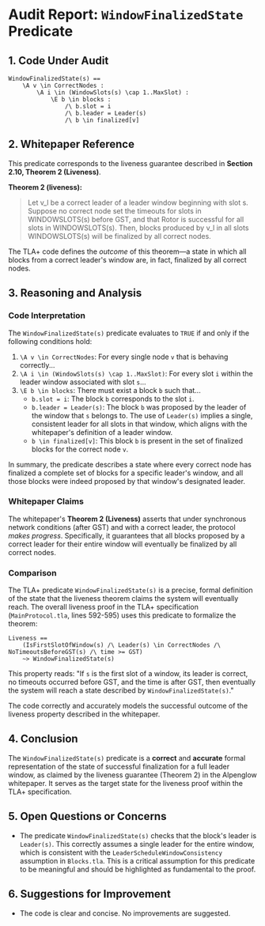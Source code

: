 # Audit Report: `WindowFinalizedState` Predicate

## 1. Code Under Audit

```tla
WindowFinalizedState(s) ==
    \A v \in CorrectNodes :
        \A i \in (WindowSlots(s) \cap 1..MaxSlot) :
            \E b \in blocks :
                /\ b.slot = i
                /\ b.leader = Leader(s)
                /\ b \in finalized[v]
```

## 2. Whitepaper Reference

This predicate corresponds to the liveness guarantee described in **Section 2.10, Theorem 2 (Liveness)**.

**Theorem 2 (liveness):**
> Let v_l be a correct leader of a leader window beginning with slot s. Suppose no correct node set the timeouts for slots in WINDOWSLOTS(s) before GST, and that Rotor is successful for all slots in WINDOWSLOTS(s). Then, blocks produced by v_l in all slots WINDOWSLOTS(s) will be finalized by all correct nodes.

The TLA+ code defines the *outcome* of this theorem—a state in which all blocks from a correct leader's window are, in fact, finalized by all correct nodes.

## 3. Reasoning and Analysis

### Code Interpretation

The `WindowFinalizedState(s)` predicate evaluates to `TRUE` if and only if the following conditions hold:

1.  `\A v \in CorrectNodes`: For every single node `v` that is behaving correctly...
2.  `\A i \in (WindowSlots(s) \cap 1..MaxSlot)`: For every slot `i` within the leader window associated with slot `s`...
3.  `\E b \in blocks`: There must exist a block `b` such that...
    - `b.slot = i`: The block `b` corresponds to the slot `i`.
    - `b.leader = Leader(s)`: The block `b` was proposed by the leader of the window that `s` belongs to. The use of `Leader(s)` implies a single, consistent leader for all slots in that window, which aligns with the whitepaper's definition of a leader window.
    - `b \in finalized[v]`: This block `b` is present in the set of finalized blocks for the correct node `v`.

In summary, the predicate describes a state where every correct node has finalized a complete set of blocks for a specific leader's window, and all those blocks were indeed proposed by that window's designated leader.

### Whitepaper Claims

The whitepaper's **Theorem 2 (Liveness)** asserts that under synchronous network conditions (after GST) and with a correct leader, the protocol *makes progress*. Specifically, it guarantees that all blocks proposed by a correct leader for their entire window will eventually be finalized by all correct nodes.

### Comparison

The TLA+ predicate `WindowFinalizedState(s)` is a precise, formal definition of the state that the liveness theorem claims the system will eventually reach. The overall liveness proof in the TLA+ specification (`MainProtocol.tla`, lines 592-595) uses this predicate to formalize the theorem:

```tla
Liveness ==
    (IsFirstSlotOfWindow(s) /\ Leader(s) \in CorrectNodes /\ NoTimeoutsBeforeGST(s) /\ time >= GST)
    ~> WindowFinalizedState(s)
```

This property reads: "If `s` is the first slot of a window, its leader is correct, no timeouts occurred before GST, and the time is after GST, then eventually the system will reach a state described by `WindowFinalizedState(s)`."

The code correctly and accurately models the successful outcome of the liveness property described in the whitepaper.

## 4. Conclusion

The `WindowFinalizedState(s)` predicate is a **correct** and **accurate** formal representation of the state of successful finalization for a full leader window, as claimed by the liveness guarantee (Theorem 2) in the Alpenglow whitepaper. It serves as the target state for the liveness proof within the TLA+ specification.

## 5. Open Questions or Concerns

- The predicate `WindowFinalizedState(s)` checks that the block's leader is `Leader(s)`. This correctly assumes a single leader for the entire window, which is consistent with the `LeaderScheduleWindowConsistency` assumption in `Blocks.tla`. This is a critical assumption for this predicate to be meaningful and should be highlighted as fundamental to the proof.

## 6. Suggestions for Improvement

- The code is clear and concise. No improvements are suggested.
